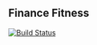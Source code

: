 ## Finance Fitness 
[![Build Status](https://travis-ci.org/dskoda1/finance-fitness-api.svg?branch=master)](https://travis-ci.org/dskoda1/finance-fitness-api)
